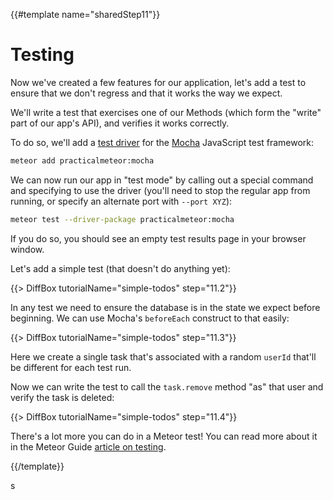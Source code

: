 {{#template name="sharedStep11"}}

# Testing

Now we've created a few features for our application, let's add a test to ensure that we don't regress and that it works the way we expect. 

We'll write a test that exercises one of our Methods (which form the "write" part of our app's API), and verifies it works correctly.

To do so, we'll add a [test driver](http://guide.meteor.com/testing.html#test-driver) for the [Mocha](https://mochajs.org) JavaScript test framework:

```bash
meteor add practicalmeteor:mocha
```

We can now run our app in "test mode" by calling out a special command and specifying to use the driver (you'll need to stop the regular app from running, or specify an alternate port with `--port XYZ`):

```bash
meteor test --driver-package practicalmeteor:mocha
```

If you do so, you should see an empty test results page in your browser window.

Let's add a simple test (that doesn't do anything yet):

{{> DiffBox tutorialName="simple-todos" step="11.2"}}

In any test we need to ensure the database is in the state we expect before beginning. We can use Mocha's `beforeEach` construct to that easily:

{{> DiffBox tutorialName="simple-todos" step="11.3"}}

Here we create a single task that's associated with a random `userId` that'll be different for each test run. 

Now we can write the test to call the `task.remove` method "as" that user and verify the task is deleted:

{{> DiffBox tutorialName="simple-todos" step="11.4"}}

There's a lot more you can do in a Meteor test! You can read more about it in the Meteor Guide [article on testing](http://guide.meteor.com/testing.html).

{{/template}}

s
